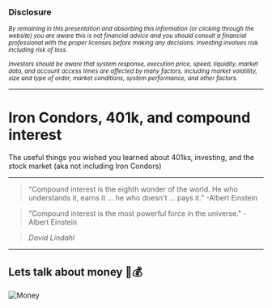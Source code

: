 ### Disclosure

<sup>_By remaining in this presentation and absorbing this information (or clicking through the website) you are aware this is not financial advice and you should consult a financial professional with the proper licenses before making any decisions. Investing involves risk including risk of loss._</sup>

<sup>_Investors should be aware that system response, execution price, speed, liquidity, market data, and account access times are affected by many factors, including market volatility, size and type of order, market conditions, system performance, and other factors._</sup>

---

# Iron Condors, 401k, and compound interest

The useful things you wished you learned about 401ks, investing, and the stock market (aka not including Iron Condors)

---

> “Compound interest is the eighth wonder of the world. He who understands it, earns it ... he who doesn't ... pays it.”  -Albert Einstein

> "Compound interest is the most powerful force in the universe." -Albert Einstein

> <cite>David Lindahl</cite>

---

## Lets talk about money 🤑💰

![Money](https://media.giphy.com/media/LCdPNT81vlv3y/giphy.gif)